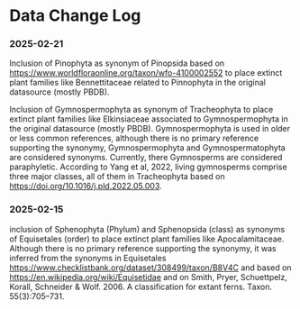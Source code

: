 # Data Change Log

### 2025-02-21
Inclusion of Pinophyta as synonym of Pinopsida based on https://www.worldfloraonline.org/taxon/wfo-4100002552 to place extinct plant families like Bennettitaceae related to Pinnophyta in the original datasource (mostly PBDB).

Inclusion of Gymnospermophyta as synonym of Tracheophyta  to place extinct plant families like Elkinsiaceae associated to Gymnospermophyta in the original datasource (mostly PBDB). Gymnospermophyta is used in older or less common references, although there is no primary reference supporting the synonymy, Gymnospermophyta and Gymnospermatophyta are considered synonyms. Currently, there Gymnosperms are considered paraphyletic. According to Yang et al, 2022, living gymnosperms comprise three major classes, all of them in Tracheophyta  based on https://doi.org/10.1016/j.pld.2022.05.003. 

### 2025-02-15
inclusion of Sphenophyta (Phylum) and Sphenopsida (class) as synonyms of Equisetales (order) to place extinct plant families like Apocalamitaceae. Although there is no primary reference supporting the synonymy, it was inferred from the synonyms in Equisetales https://www.checklistbank.org/dataset/308499/taxon/B8V4C and based on https://en.wikipedia.org/wiki/Equisetidae and on Smith, Pryer, Schuettpelz, Korall, Schneider & Wolf. 2006. A classification for extant ferns. Taxon. 55(3):705–731. 
